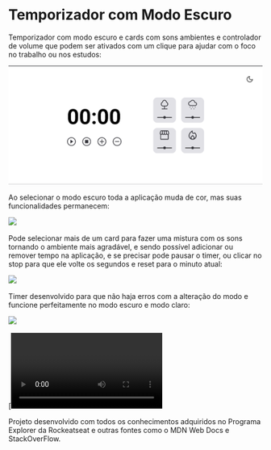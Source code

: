 # Temporizador com Modo Escuro
 
Temporizador com modo escuro e cards com sons ambientes e controlador de volume que podem ser ativados com um clique para ajudar com o foco no trabalho ou nos estudos:

<img src="https://github.com/eltonneiferson/timerDarkMode/blob/main/projeto/Timer01.png">
 
Ao selecionar o modo escuro toda a aplicação muda de cor, mas suas funcionalidades permanecem:

<img src="./projeto/Timer02">

Pode selecionar mais de um card para fazer uma mistura com os sons tornando o ambiente mais agradável, e sendo possível adicionar ou remover tempo na aplicação, e se precisar pode pausar o timer, ou clicar no stop para que ele volte os segundos e reset para o minuto atual:

<img src="./projeto/Timer03">

Timer desenvolvido para que não haja erros com a alteração do modo e funcione perfeitamente no modo escuro e modo claro:

<img src="./projeto/Timer04">

[![Video do projeto](projeto/FocusTimer.mp4)

Projeto desenvolvido com todos os conhecimentos adquiridos no Programa Explorer da Rockeatseat e outras fontes como o MDN Web Docs e StackOverFlow.
